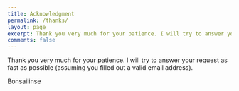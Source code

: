 ```yaml
---
title: Acknowledgment
permalink: /thanks/
layout: page
excerpt: Thank you very much for your patience. I will try to answer your request as fast as possible (assuming you filled out a valid email address).
comments: false
---
```


Thank you very much for your patience. I will try to answer your request as fast as possible (assuming you filled out a valid email address).

Bonsailinse